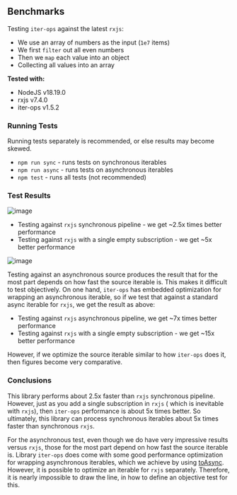## Benchmarks

Testing `iter-ops` against the latest `rxjs`:

-   We use an array of numbers as the input (`1e7` items)
-   We first `filter` out all even numbers
-   Then we `map` each value into an object
-   Collecting all values into an array

**Tested with:**

-   NodeJS v18.19.0
-   rxjs v7.4.0
-   iter-ops v1.5.2

### Running Tests

Running tests separately is recommended, or else results may become skewed.

-   `npm run sync` - runs tests on synchronous iterables
-   `npm run async` - runs tests on asynchronous iterables
-   `npm test` - runs all tests (not recommended)

### Test Results

![image](https://user-images.githubusercontent.com/5108906/147379838-cdc83d60-68e9-44c5-9a57-fda6d9be3737.png)

-   Testing against `rxjs` synchronous pipeline - we get ~2.5x times better performance
-   Testing against `rxjs` with a single empty subscription - we get ~5x better performance

![image](https://user-images.githubusercontent.com/5108906/147379881-637d3acf-5f29-4679-9147-4e026ddb2561.png)

Testing against an asynchronous source produces the result that for the most part depends on how fast the source
iterable is. This makes it difficult to test objectively. On one hand, `iter-ops`
has embedded optimization for wrapping an asynchronous iterable, so if we test that against a standard async iterable
for `rxjs`, we get the result as above:

-   Testing against `rxjs` asynchronous pipeline, we get ~7x times better performance
-   Testing against `rxjs` with a single empty subscription - we get ~15x better performance

However, if we optimize the source iterable similar to how `iter-ops` does it, then figures become very comparative.

### Conclusions

This library performs about 2.5x faster than `rxjs` synchronous pipeline. However, just as you add a single subscription
in `rxjs` (
which is inevitable with `rxjs`), then `iter-ops` performance is about 5x times better. So ultimately, this library can
process synchronous iterables about 5x times faster than synchronous `rxjs`.

For the asynchronous test, even though we do have very impressive results versus `rxjs`, those for the most part depend
on how fast the source iterable is. Library `iter-ops` does come with some good performance optimization for wrapping
asynchronous iterables, which we achieve by using [toAsync]. However, it is possible to optimize an iterable for `rxjs`
separately. Therefore, it is nearly impossible to draw the line, in how to define an objective test for this.

[toasync]: https://vitaly-t.github.io/iter-ops/functions/toAsync
